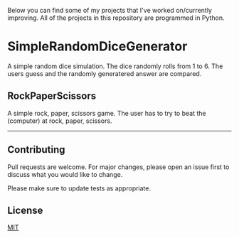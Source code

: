 Below you can find some of my projects that I've worked on/currently improving. All of the projects in this repository are programmed in Python.

# SimpleRandomDiceGenerator
A simple random dice simulation. The dice randomly rolls from 1 to 6. The users guess and the randomly generatered answer are compared.

## RockPaperScissors
A simple rock, paper, scissors game. The user has to try to beat the (computer) at rock, paper, scissors. 

--------------------------------------------------------------------------------------------------------------------------------------
## Contributing
Pull requests are welcome. For major changes, please open an issue first to discuss what you would like to change.

Please make sure to update tests as appropriate.

## License

[MIT](https://choosealicense.com/licenses/mit/)
